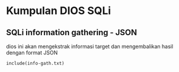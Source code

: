 # Kumpulan DIOS SQLi


## SQLi information gathering - JSON

dios ini akan mengekstrak informasi target dan mengembalikan hasil dengan format JSON
```
include(info-gath.txt)
```
